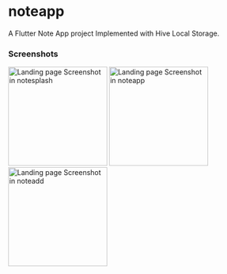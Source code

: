 # noteapp

A  Flutter Note App project Implemented with Hive Local Storage.

### Screenshots

<img src="screenshots/notesplash.png" alt="Landing page Screenshot in notesplash " width="200">
<img src="screenshots/noteapp.png" alt="Landing page Screenshot in noteapp" width="200">
<img src="screenshots/noteadd.png" alt="Landing page Screenshot in noteadd" width="200">

